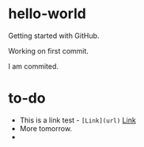 # hello-world

Getting started with GitHub.

Working on first commit.

I am commited.

# to-do

- This is a link test - `[Link](url)` [Link](url)
- More tomorrow.
- 


